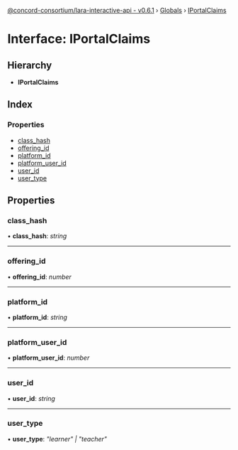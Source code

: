 [@concord-consortium/lara-interactive-api - v0.6.1](../README.md) › [Globals](../globals.md) › [IPortalClaims](iportalclaims.md)

# Interface: IPortalClaims

## Hierarchy

* **IPortalClaims**

## Index

### Properties

* [class_hash](iportalclaims.md#class_hash)
* [offering_id](iportalclaims.md#offering_id)
* [platform_id](iportalclaims.md#platform_id)
* [platform_user_id](iportalclaims.md#platform_user_id)
* [user_id](iportalclaims.md#user_id)
* [user_type](iportalclaims.md#user_type)

## Properties

###  class_hash

• **class_hash**: *string*

___

###  offering_id

• **offering_id**: *number*

___

###  platform_id

• **platform_id**: *string*

___

###  platform_user_id

• **platform_user_id**: *number*

___

###  user_id

• **user_id**: *string*

___

###  user_type

• **user_type**: *"learner" | "teacher"*

